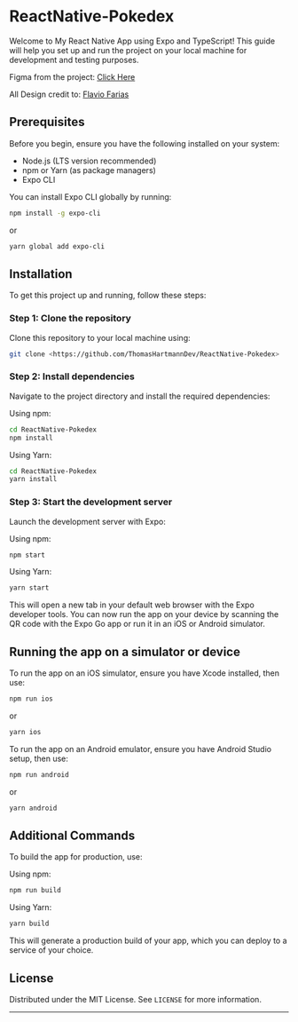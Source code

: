 # ReactNative-Pokedex

Welcome to My React Native App using Expo and TypeScript! This guide will help you set up and run the project on your local machine for development and testing purposes.

Figma from the project: [Click Here](https://www.figma.com/file/THLxZSlOoUYMZrjFg0Kl1M/Pok%C3%A9dex?type=design&node-id=18241-2789&mode=design&t=k20c7kmNk3BlTodA-0)

All Design credit to: [Flavio Farias](https://github.com/flaviofpsj)



## Prerequisites

Before you begin, ensure you have the following installed on your system:
- Node.js (LTS version recommended)
- npm or Yarn (as package managers)
- Expo CLI

You can install Expo CLI globally by running:
```bash
npm install -g expo-cli
```
or
```bash
yarn global add expo-cli
```

## Installation

To get this project up and running, follow these steps:

### Step 1: Clone the repository

Clone this repository to your local machine using:
```bash
git clone <https://github.com/ThomasHartmannDev/ReactNative-Pokedex>
```


### Step 2: Install dependencies

Navigate to the project directory and install the required dependencies:

Using npm:
```bash
cd ReactNative-Pokedex
npm install
```

Using Yarn:
```bash
cd ReactNative-Pokedex
yarn install
```

### Step 3: Start the development server

Launch the development server with Expo:

Using npm:
```bash
npm start
```

Using Yarn:
```bash
yarn start
```

This will open a new tab in your default web browser with the Expo developer tools. You can now run the app on your device by scanning the QR code with the Expo Go app or run it in an iOS or Android simulator.

## Running the app on a simulator or device

To run the app on an iOS simulator, ensure you have Xcode installed, then use:
```bash
npm run ios
```
or
```bash
yarn ios
```

To run the app on an Android emulator, ensure you have Android Studio setup, then use:
```bash
npm run android
```
or
```bash
yarn android
```

## Additional Commands

To build the app for production, use:

Using npm:
```bash
npm run build
```

Using Yarn:
```bash
yarn build
```

This will generate a production build of your app, which you can deploy to a service of your choice.


## License

Distributed under the MIT License. See `LICENSE` for more information.

---
